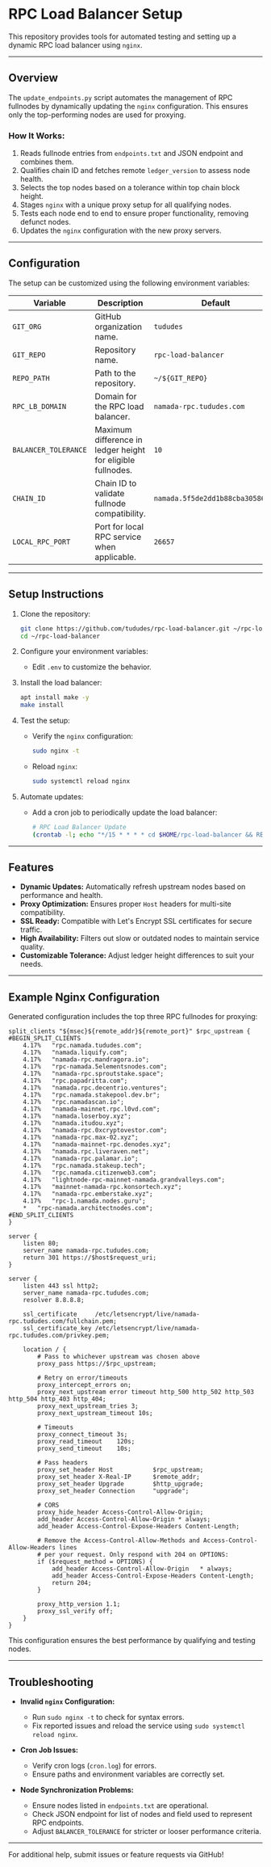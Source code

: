 
# RPC Load Balancer Setup

This repository provides tools for automated testing and setting up a dynamic RPC load balancer using `nginx`.

---

## Overview

The `update_endpoints.py` script automates the management of RPC fullnodes by dynamically updating the `nginx` configuration. This ensures only the top-performing nodes are used for proxying.

### How It Works:
1. Reads fullnode entries from `endpoints.txt` and JSON endpoint and combines them.
2. Qualifies chain ID and fetches remote `ledger_version` to assess node health.
3. Selects the top nodes based on a tolerance within top chain block height.
4. Stages `nginx` with a unique proxy setup for all qualifying nodes.
5. Tests each node end to end to ensure proper functionality, removing defunct nodes.
6. Updates the `nginx` configuration with the new proxy servers.

---

## Configuration

The setup can be customized using the following environment variables:

| Variable              | Description                                                  | Default                         |
|-----------------------|--------------------------------------------------------------|---------------------------------|
| `GIT_ORG`            | GitHub organization name.                                    | `tududes`                      |
| `GIT_REPO`           | Repository name.                                             | `rpc-load-balancer`            |
| `REPO_PATH`          | Path to the repository.                                      | `~/${GIT_REPO}`                |
| `RPC_LB_DOMAIN`      | Domain for the RPC load balancer.                            | `namada-rpc.tududes.com`       |
| `BALANCER_TOLERANCE` | Maximum difference in ledger height for eligible fullnodes.  | `10`                            |
| `CHAIN_ID`           | Chain ID to validate fullnode compatibility.                 | `namada.5f5de2dd1b88cba30586420` |
| `LOCAL_RPC_PORT`     | Port for local RPC service when applicable.                  | `26657`                        |

---

## Setup Instructions

1. Clone the repository:
   ```bash
   git clone https://github.com/tududes/rpc-load-balancer.git ~/rpc-load-balancer
   cd ~/rpc-load-balancer
   ```

2. Configure your environment variables:
   - Edit `.env` to customize the behavior.

3. Install the load balancer:
   ```bash
   apt install make -y
   make install
   ```

4. Test the setup:
   - Verify the `nginx` configuration:
     ```bash
     sudo nginx -t
     ```
   - Reload `nginx`:
     ```bash
     sudo systemctl reload nginx
     ```

5. Automate updates:
   - Add a cron job to periodically update the load balancer:
     ```bash
     # RPC Load Balancer Update
     (crontab -l; echo "*/15 * * * * cd $HOME/rpc-load-balancer && REPO_PATH=$HOME/rpc-load-balancer make cron-nogit >> cron.log 2>&1") | crontab -
     ```

---

## Features

- **Dynamic Updates:** Automatically refresh upstream nodes based on performance and health.
- **Proxy Optimization:** Ensures proper `Host` headers for multi-site compatibility.
- **SSL Ready:** Compatible with Let's Encrypt SSL certificates for secure traffic.
- **High Availability:** Filters out slow or outdated nodes to maintain service quality.
- **Customizable Tolerance:** Adjust ledger height differences to suit your needs.

---

## Example Nginx Configuration

Generated configuration includes the top three RPC fullnodes for proxying:

```nginx
split_clients "${msec}${remote_addr}${remote_port}" $rpc_upstream {
#BEGIN_SPLIT_CLIENTS
	4.17%	"rpc.namada.tududes.com";
	4.17%	"namada.liquify.com";
	4.17%	"namada-rpc.mandragora.io";
	4.17%	"rpc-namada.5elementsnodes.com";
	4.17%	"namada-rpc.sproutstake.space";
	4.17%	"rpc.papadritta.com";
	4.17%	"namada.rpc.decentrio.ventures";
	4.17%	"rpc.namada.stakepool.dev.br";
	4.17%	"rpc.namadascan.io";
	4.17%	"namada-mainnet.rpc.l0vd.com";
	4.17%	"namada.loserboy.xyz";
	4.17%	"namada.itudou.xyz";
	4.17%	"namada-rpc.0xcryptovestor.com";
	4.17%	"namada-rpc.max-02.xyz";
	4.17%	"namada-mainnet-rpc.denodes.xyz";
	4.17%	"namada.rpc.liveraven.net";
	4.17%	"namada-rpc.palamar.io";
	4.17%	"rpc.namada.stakeup.tech";
	4.17%	"rpc.namada.citizenweb3.com";
	4.17%	"lightnode-rpc-mainnet-namada.grandvalleys.com";
	4.17%	"mainnet-namada-rpc.konsortech.xyz";
	4.17%	"namada-rpc.emberstake.xyz";
	4.17%	"rpc-1.namada.nodes.guru";
	*	"rpc-namada.architectnodes.com";
#END_SPLIT_CLIENTS
}

server {
	listen 80;
	server_name namada-rpc.tududes.com;
	return 301 https://$host$request_uri;
}

server {
    listen 443 ssl http2;
    server_name namada-rpc.tududes.com;
    resolver 8.8.8.8;

    ssl_certificate     /etc/letsencrypt/live/namada-rpc.tududes.com/fullchain.pem;
    ssl_certificate_key /etc/letsencrypt/live/namada-rpc.tududes.com/privkey.pem;

    location / {
        # Pass to whichever upstream was chosen above
        proxy_pass https://$rpc_upstream;

        # Retry on error/timeouts
        proxy_intercept_errors on;
        proxy_next_upstream error timeout http_500 http_502 http_503 http_504 http_403 http_404;
        proxy_next_upstream_tries 3;
        proxy_next_upstream_timeout 10s;

        # Timeouts
        proxy_connect_timeout 3s;
        proxy_read_timeout    120s;
        proxy_send_timeout    10s;

        # Pass headers
        proxy_set_header Host           $rpc_upstream;
        proxy_set_header X-Real-IP      $remote_addr;
        proxy_set_header Upgrade        $http_upgrade;
        proxy_set_header Connection     "upgrade";

        # CORS
        proxy_hide_header Access-Control-Allow-Origin;
        add_header Access-Control-Allow-Origin * always;
        add_header Access-Control-Expose-Headers Content-Length;

        # Remove the Access-Control-Allow-Methods and Access-Control-Allow-Headers lines
        # per your request. Only respond with 204 on OPTIONS:
        if ($request_method = OPTIONS) {
            add_header Access-Control-Allow-Origin   * always;
            add_header Access-Control-Expose-Headers Content-Length;
            return 204;
        }

        proxy_http_version 1.1;
        proxy_ssl_verify off;
    }
}
```

This configuration ensures the best performance by qualifying and testing nodes.

---

## Troubleshooting

- **Invalid `nginx` Configuration:**
  - Run `sudo nginx -t` to check for syntax errors.
  - Fix reported issues and reload the service using `sudo systemctl reload nginx`.

- **Cron Job Issues:**
  - Verify cron logs (`cron.log`) for errors.
  - Ensure paths and environment variables are correctly set.

- **Node Synchronization Problems:**
  - Ensure nodes listed in `endpoints.txt` are operational.
  - Check JSON endpoint for list of nodes and field used to represent RPC endpoints.
  - Adjust `BALANCER_TOLERANCE` for stricter or looser performance criteria.

---

For additional help, submit issues or feature requests via GitHub!
